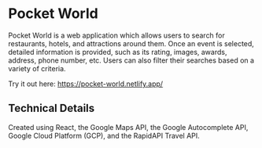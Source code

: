 # Pocket World

Pocket World is a web application which allows users to search for restaurants, hotels, and attractions around them. Once an event is selected, detailed information is provided, such as its rating, images, awards, address, phone number, etc. Users can also filter their searches based on a variety of criteria.

Try it out here: https://pocket-world.netlify.app/

## Technical Details
Created using React, the Google Maps API, the Google Autocomplete API,  Google Cloud Platform (GCP), and the RapidAPI Travel API. 
